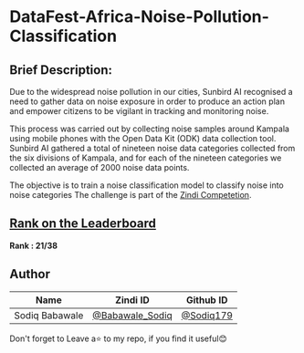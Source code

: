 # DataFest-Africa-Noise-Pollution-Classification

## Brief Description: 

Due to the widespread noise pollution in our cities, Sunbird AI recognised a need to gather data on noise exposure in order to produce an action plan and empower citizens to be vigilant in tracking and monitoring noise.

This process was carried out by collecting noise samples around Kampala using mobile phones with the Open Data Kit (ODK) data collection tool. Sunbird AI gathered a total of nineteen noise data categories collected from the six divisions of Kampala, and for each of the nineteen categories we collected an average of 2000 noise data points.

The objective is to train a noise classification model to classify noise into noise categories The challenge is part of the [Zindi Competetion](https://zindi.africa/competitions/datafest-africa-2022).

## [Rank on the Leaderboard](https://zindi.africa/competitions/datafest-africa-2022/leaderboard)

**Rank : 21/38**  

## Author

<div align='center'>

| Name           |                     Zindi ID                     |                  Github ID                              |
|----------------|--------------------------------------------------|---------------------------------------------------------|
|Sodiq Babawale |[@Babawale_Sodiq](https://zindi.africa/users/Babawale_sodiq)      |[@Sodiq179](https://github.com/Sodiq179)        |


</div>

Don't forget to Leave a⭐️ to my repo, if you find it useful😊
